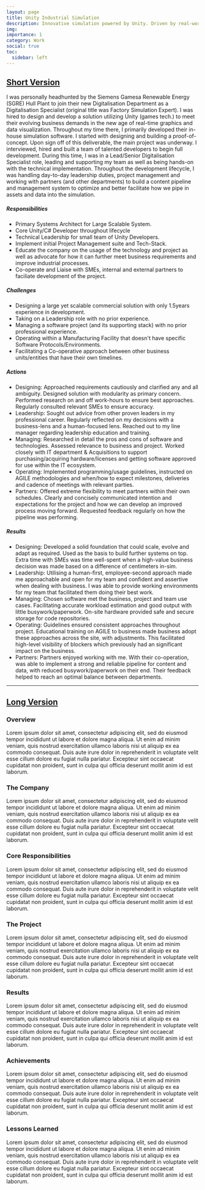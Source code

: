 ```yaml
---
layout: page
title: Unity Industrial Simulation
description: Innovative simulation powered by Unity. Driven by real-world data & facilitating business decisions.
img:
importance: 1
category: Work
social: true
toc:
  sidebar: left
---
```


<p>
<h2><u>Short Version</u></h2>
I was personally headhunted by the Siemens Gamesa Renewable Energy (SGRE) Hull Plant to join their new Digitalisation Department as a Digitalisation Specialist (original title was Factory Simulation Expert). I was hired to design and develop a solution utilizing Unity (games tech.) to meet their evolving business demands in the new age of real-time graphics and data visualization. Throughout my time there, I primarily developed their in-house simulation software. I started with designing and building a proof-of-concept. Upon sign off of this deliverable, the main project was underway. I interviewed, hired and built a team of talented developers to begin full development. During this time, I was in a Lead/Senior Digitalisation Specialist role, leading and supporting my team as well as being hands-on with the technical implementation. Throughout the development lifecycle, I was handling day-to-day leadership duties, project management and working with partners (and other departments) to build a content pipeline and management system to optimize and better facilitate how we pipe in assets and data into the simulation.
</p>
<p>
<h5>Responsibilities</h5>
<ul>
<li>Primary Systems Architect for Large Scalable System.</li>
<li>Core Unity/C# Developer throughout lifecycle</li>
<li>Technical Leadership for small team of Unity Developers.</li>
<li>Implement initial Project Management suite and Tech-Stack.</li>
<li>Educate the company on the usage of the technology and project as well as advocate for how it can further meet business requirements and improve industrial processes.</li>
<li>Co-operate and Liaise with SMEs, internal and external partners to faciliate development of the project.</li>
</ul>
<h5>Challenges</h5>
<ul>
<li>Designing a large yet scalable commercial solution with only 1.5years experience in development.</li>
<li>Taking on a Leadership role with no prior experience.</li>
<li>Managing a software project (and its supporting stack) with no prior professional experience.</li>
<li>Operating within a Manufacturing Facility that doesn't have specific Software Protocols/Environments.</li>
<li>Facilitating a Co-operative approach between other business units/entities that have their own timelines.</li>
</ul>
<h5>Actions</h5>
<ul>
<li>Designing: Approached requirements cautiously and clarified any and all ambiguity. Designed solution with modularity as primary concern. Performed research on and off work-hours to ensure best approaches. Regularly consulted relevant SMEs to ensure accuracy.</li>
<li>Leadership: Sought out advice from other proven leaders in my professional career. Regularly reflected on my decisions with a business-lens and a human-focused lens. Reached out to my line manager regarding leadership education and training.</li>
<li>Managing: Researched in detail the pros and cons of software and technologies. Assessed relevance to business and project. Worked closely with IT department & Acquisitions to support purchasing/acquiring hardware/licenses and getting software approved for use within the IT ecosystem.</li>
<li>Operating: Implemented programming/usage guidelines, instructed on AGILE methodologies and when/how to expect milestones, deliveries and cadence of meetings with relevant parties.</li>
<li>Partners: Offered extreme flexibility to meet partners within their own schedules. Clearly and concisely communicated intention and expectations for the project and how we can develop an improved process moving forward. Requested feedback regularly on how the pipeline was performing.</li>
</ul>
<h5>Results</h5>
<ul>
<li>Designing: Developed a solid foundation that could scale, evolve and adapt as required. Used as the basis to build further systems on top. Extra time with SMEs was time well-spent when a high-value business decision was made based on a difference of centimeters in-sim.</li>
<li>Leadership: Utilising a human-first, employee-second approach made me approachable and open for my team and confident and assertive when dealing with business. I was able to provide working environments for my team that facilitated them doing their best work.</li>
<li>Managing: Chosen software met the business, project and team use cases. Facilitating accurate workload estimation and good output with little busywork/paperwork. On-site hardware provided safe and secure storage for code repositories.</li>
<li>Operating: Guidelines ensured consistent approaches throughout project. Educational training on AGILE to business made business adopt these approaches across the site, with adjustments. This facilitated high-level visibility of blockers which previously had an significant impact on the business.</li>
<li>Partners: Partners enjoyed working with me. With their co-operation, was able to implement a strong and reliable pipeline for content and data, with reduced busywork/paperwork on their end. Their feedback helped to reach an optimal balance between departments.</li>
</ul>
</p>
<hr>
<p>
<h2><u>Long Version</u></h2>
<h3>Overview</h3>
Lorem ipsum dolor sit amet, consectetur adipiscing elit, sed do eiusmod tempor incididunt ut labore et dolore magna aliqua. Ut enim ad minim veniam, quis nostrud exercitation ullamco laboris nisi ut aliquip ex ea commodo consequat. Duis aute irure dolor in reprehenderit in voluptate velit esse cillum dolore eu fugiat nulla pariatur. Excepteur sint occaecat cupidatat non proident, sunt in culpa qui officia deserunt mollit anim id est laborum.
</p>
<p>
<h3>The Company</h3>
Lorem ipsum dolor sit amet, consectetur adipiscing elit, sed do eiusmod tempor incididunt ut labore et dolore magna aliqua. Ut enim ad minim veniam, quis nostrud exercitation ullamco laboris nisi ut aliquip ex ea commodo consequat. Duis aute irure dolor in reprehenderit in voluptate velit esse cillum dolore eu fugiat nulla pariatur. Excepteur sint occaecat cupidatat non proident, sunt in culpa qui officia deserunt mollit anim id est laborum.
</p>

<p>
<h3>Core Responsibilities</h3>
Lorem ipsum dolor sit amet, consectetur adipiscing elit, sed do eiusmod tempor incididunt ut labore et dolore magna aliqua. Ut enim ad minim veniam, quis nostrud exercitation ullamco laboris nisi ut aliquip ex ea commodo consequat. Duis aute irure dolor in reprehenderit in voluptate velit esse cillum dolore eu fugiat nulla pariatur. Excepteur sint occaecat cupidatat non proident, sunt in culpa qui officia deserunt mollit anim id est laborum.
</p>

<p>
<h3>The Project</h3>
Lorem ipsum dolor sit amet, consectetur adipiscing elit, sed do eiusmod tempor incididunt ut labore et dolore magna aliqua. Ut enim ad minim veniam, quis nostrud exercitation ullamco laboris nisi ut aliquip ex ea commodo consequat. Duis aute irure dolor in reprehenderit in voluptate velit esse cillum dolore eu fugiat nulla pariatur. Excepteur sint occaecat cupidatat non proident, sunt in culpa qui officia deserunt mollit anim id est laborum.
</p>

<p>
<h3>Results</h3>
Lorem ipsum dolor sit amet, consectetur adipiscing elit, sed do eiusmod tempor incididunt ut labore et dolore magna aliqua. Ut enim ad minim veniam, quis nostrud exercitation ullamco laboris nisi ut aliquip ex ea commodo consequat. Duis aute irure dolor in reprehenderit in voluptate velit esse cillum dolore eu fugiat nulla pariatur. Excepteur sint occaecat cupidatat non proident, sunt in culpa qui officia deserunt mollit anim id est laborum.
</p>

<p>
<h3>Achievements</h3>
Lorem ipsum dolor sit amet, consectetur adipiscing elit, sed do eiusmod tempor incididunt ut labore et dolore magna aliqua. Ut enim ad minim veniam, quis nostrud exercitation ullamco laboris nisi ut aliquip ex ea commodo consequat. Duis aute irure dolor in reprehenderit in voluptate velit esse cillum dolore eu fugiat nulla pariatur. Excepteur sint occaecat cupidatat non proident, sunt in culpa qui officia deserunt mollit anim id est laborum.
</p>

<p>
<h3>Lessons Learned</h3>
Lorem ipsum dolor sit amet, consectetur adipiscing elit, sed do eiusmod tempor incididunt ut labore et dolore magna aliqua. Ut enim ad minim veniam, quis nostrud exercitation ullamco laboris nisi ut aliquip ex ea commodo consequat. Duis aute irure dolor in reprehenderit in voluptate velit esse cillum dolore eu fugiat nulla pariatur. Excepteur sint occaecat cupidatat non proident, sunt in culpa qui officia deserunt mollit anim id est laborum.
</p>
